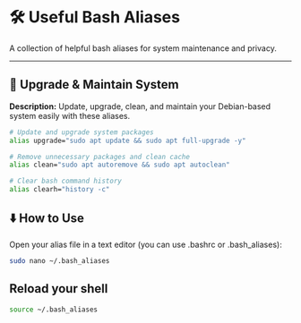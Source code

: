# 🛠️ Useful Bash Aliases

A collection of helpful bash aliases for system maintenance and privacy.

---

## 🔄 Upgrade & Maintain System

**Description:** Update, upgrade, clean, and maintain your Debian-based system easily with these aliases.

```bash
# Update and upgrade system packages
alias upgrade="sudo apt update && sudo apt full-upgrade -y"

# Remove unnecessary packages and clean cache
alias clean="sudo apt autoremove && sudo apt autoclean"

# Clear bash command history
alias clearh="history -c"
```
## ⬇️ How to Use
Open your alias file in a text editor (you can use .bashrc or .bash_aliases):

```bash
sudo nano ~/.bash_aliases
```

## Reload your shell 
```bash
source ~/.bash_aliases
